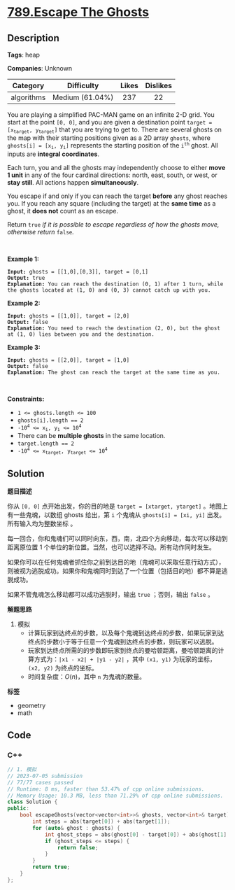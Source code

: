 # [789.Escape The Ghosts](https://leetcode.com/problems/escape-the-ghosts/description/)

## Description

**Tags**: heap

**Companies**: Unknown

|  Category  |   Difficulty    | Likes | Dislikes |
| :--------: | :-------------: | :---: | :------: |
| algorithms | Medium (61.04%) |  237  |    22    |

<p>You are playing a simplified PAC-MAN game on an infinite 2-D grid. You start at the point <code>[0, 0]</code>, and you are given a destination point <code>target = [x<sub>target</sub>, y<sub>target</sub>]</code> that you are trying to get to. There are several ghosts on the map with their starting positions given as a 2D array <code>ghosts</code>, where <code>ghosts[i] = [x<sub>i</sub>, y<sub>i</sub>]</code> represents the starting position of the <code>i<sup>th</sup></code> ghost. All inputs are <strong>integral coordinates</strong>.</p>
<p>Each turn, you and all the ghosts may independently choose to either <strong>move 1 unit</strong> in any of the four cardinal directions: north, east, south, or west, or <strong>stay still</strong>. All actions happen <strong>simultaneously</strong>.</p>
<p>You escape if and only if you can reach the target <strong>before</strong> any ghost reaches you. If you reach any square (including the target) at the <strong>same time</strong> as a ghost, it <strong>does not</strong> count as an escape.</p>
<p>Return <code>true</code><em> if it is possible to escape regardless of how the ghosts move, otherwise return </em><code>false</code><em>.</em></p>
<p>&nbsp;</p>
<p><strong class="example">Example 1:</strong></p>
<pre><code><strong>Input:</strong> ghosts = [[1,0],[0,3]], target = [0,1]
<strong>Output:</strong> true
<strong>Explanation:</strong> You can reach the destination (0, 1) after 1 turn, while the ghosts located at (1, 0) and (0, 3) cannot catch up with you.</code></pre>
<p><strong class="example">Example 2:</strong></p>
<pre><code><strong>Input:</strong> ghosts = [[1,0]], target = [2,0]
<strong>Output:</strong> false
<strong>Explanation:</strong> You need to reach the destination (2, 0), but the ghost at (1, 0) lies between you and the destination.</code></pre>
<p><strong class="example">Example 3:</strong></p>
<pre><code><strong>Input:</strong> ghosts = [[2,0]], target = [1,0]
<strong>Output:</strong> false
<strong>Explanation:</strong> The ghost can reach the target at the same time as you.</code></pre>
<p>&nbsp;</p>
<p><strong>Constraints:</strong></p>
<ul>
  <li><code>1 &lt;= ghosts.length &lt;= 100</code></li>
  <li><code>ghosts[i].length == 2</code></li>
  <li><code>-10<sup>4</sup> &lt;= x<sub>i</sub>, y<sub>i</sub> &lt;= 10<sup>4</sup></code></li>
  <li>There can be <strong>multiple ghosts</strong> in the same location.</li>
  <li><code>target.length == 2</code></li>
  <li><code>-10<sup>4</sup> &lt;= x<sub>target</sub>, y<sub>target</sub> &lt;= 10<sup>4</sup></code></li>
</ul>

## Solution

**题目描述**

你从 `[0, 0]` 点开始出发，你的目的地是 `target = [xtarget, ytarget]` 。地图上有一些鬼魂，以数组 ghosts 给出，第 `i` 个鬼魂从 `ghosts[i] = [xi, yi]` 出发。所有输入均为整数坐标 。

每一回合，你和鬼魂们可以同时向东，西，南，北四个方向移动，每次可以移动到距离原位置 1 个单位的新位置。当然，也可以选择不动。所有动作同时发生。

如果你可以在任何鬼魂者抓住你之前到达目的地（鬼魂可以采取任意行动方式），则被视为逃脱成功。如果你和鬼魂同时到达了一个位置（包括目的地）都不算是逃脱成功。

如果不管鬼魂怎么移动都可以成功逃脱时，输出 `true` ；否则，输出 `false` 。

**解题思路**

1. 模拟
   - 计算玩家到达终点的步数，以及每个鬼魂到达终点的步数，如果玩家到达终点的步数小于等于任意一个鬼魂到达终点的步数，则玩家可以逃脱。
   - 玩家到达终点所需的的步数即玩家到终点的曼哈顿距离，曼哈顿距离的计算方式为：`|x1 - x2| + |y1 - y2|` ，其中 `(x1, y1)` 为玩家的坐标，`(x2, y2)` 为终点的坐标。
   - 时间复杂度：$O(n)$，其中 `n` 为鬼魂的数量。

**标签**

- geometry
- math

<!-- code start -->
## Code

### C++

```cpp
// 1. 模拟
// 2023-07-05 submission
// 77/77 cases passed
// Runtime: 8 ms, faster than 53.47% of cpp online submissions.
// Memory Usage: 10.3 MB, less than 71.29% of cpp online submissions.
class Solution {
public:
    bool escapeGhosts(vector<vector<int>>& ghosts, vector<int>& target) {
        int steps = abs(target[0]) + abs(target[1]);
        for (auto& ghost : ghosts) {
            int ghost_steps = abs(ghost[0] - target[0]) + abs(ghost[1] - target[1]);
            if (ghost_steps <= steps) {
                return false;
            }
        }
        return true;
    }
};
```

<!-- code end -->
